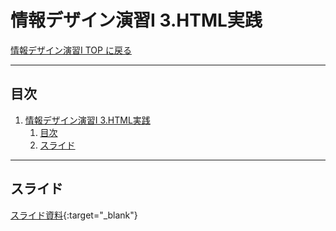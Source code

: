 # 情報デザイン演習I 3.HTML実践

[情報デザイン演習I TOP に戻る](./index.md)

---

## 目次

1. [情報デザイン演習I 3.HTML実践](#情報デザイン演習i-3html実践)
   1. [目次](#目次)
   2. [スライド](#スライド)

---

## スライド

[スライド資料](./id_03slide.pdf){:target="_blank"}

